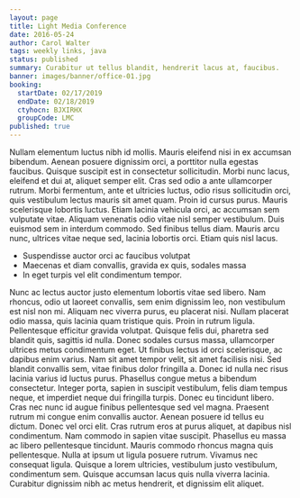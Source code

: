 ```yaml
---
layout: page
title: Light Media Conference
date: 2016-05-24
author: Carol Walter
tags: weekly links, java
status: published
summary: Curabitur ut tellus blandit, hendrerit lacus at, faucibus.
banner: images/banner/office-01.jpg
booking:
  startDate: 02/17/2019
  endDate: 02/18/2019
  ctyhocn: BJXIRHX
  groupCode: LMC
published: true
---
```

Nullam elementum luctus nibh id mollis. Mauris eleifend nisi in ex accumsan bibendum. Aenean posuere dignissim orci, a porttitor nulla egestas faucibus. Quisque suscipit est in consectetur sollicitudin. Morbi nunc lacus, eleifend et dui at, aliquet semper elit. Cras sed odio a ante ullamcorper rutrum. Morbi fermentum, ante et ultricies luctus, odio risus sollicitudin orci, quis vestibulum lectus mauris sit amet quam. Proin id cursus purus. Mauris scelerisque lobortis luctus. Etiam lacinia vehicula orci, ac accumsan sem vulputate vitae. Aliquam venenatis odio vitae nisl semper vestibulum. Duis euismod sem in interdum commodo. Sed finibus tellus diam. Mauris arcu nunc, ultrices vitae neque sed, lacinia lobortis orci. Etiam quis nisl lacus.

* Suspendisse auctor orci ac faucibus volutpat
* Maecenas et diam convallis, gravida ex quis, sodales massa
* In eget turpis vel elit condimentum tempor.

Nunc ac lectus auctor justo elementum lobortis vitae sed libero. Nam rhoncus, odio ut laoreet convallis, sem enim dignissim leo, non vestibulum est nisl non mi. Aliquam nec viverra purus, eu placerat nisi. Nullam placerat odio massa, quis lacinia quam tristique quis. Proin in rutrum ligula. Pellentesque efficitur gravida volutpat. Quisque felis dui, pharetra sed blandit quis, sagittis id nulla. Donec sodales cursus massa, ullamcorper ultrices metus condimentum eget. Ut finibus lectus id orci scelerisque, ac dapibus enim varius. Nam sit amet tempor velit, sit amet facilisis nisi. Sed blandit convallis sem, vitae finibus dolor fringilla a. Donec id nulla nec risus lacinia varius id luctus purus. Phasellus congue metus a bibendum consectetur. Integer porta, sapien in suscipit vestibulum, felis diam tempus neque, et imperdiet neque dui fringilla turpis. Donec eu tincidunt libero. Cras nec nunc id augue finibus pellentesque sed vel magna.
Praesent rutrum mi congue enim convallis auctor. Aenean posuere id tellus eu dictum. Donec vel orci elit. Cras rutrum eros at purus aliquet, at dapibus nisl condimentum. Nam commodo in sapien vitae suscipit. Phasellus eu massa ac libero pellentesque tincidunt. Mauris commodo rhoncus magna quis pellentesque. Nulla at ipsum ut ligula posuere rutrum. Vivamus nec consequat ligula. Quisque a lorem ultricies, vestibulum justo vestibulum, condimentum sem. Quisque accumsan lacus quis nulla viverra lacinia. Curabitur dignissim nibh ac metus hendrerit, et dignissim elit aliquet.
